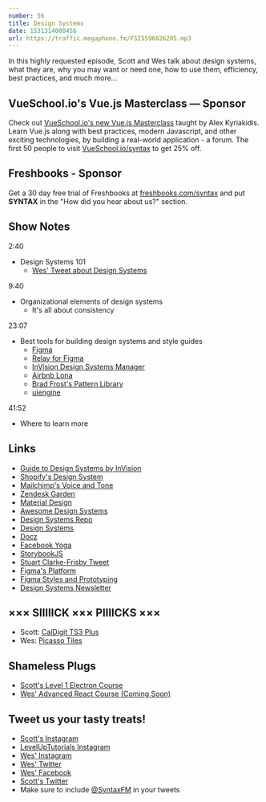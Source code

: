 ```yaml
---
number: 56
title: Design Systems
date: 1531314000456
url: https://traffic.megaphone.fm/FSI5596026205.mp3
---
```


In this highly requested episode, Scott and Wes talk about design systems, what they are, why you may want or need one, how to use them, efficiency, best practices, and much more...

## VueSchool.io's Vue.js Masterclass — Sponsor
Check out [VueSchool.io's new Vue.js Masterclass](https://vueschool.io/) taught by Alex Kyriakidis. Learn Vue.js along with best practices, modern Javascript, and other exciting technologies, by building a real-world application - a forum. The first 50 people to visit [VueSchool.io/syntax](https://vueschool.io/syntax) to get 25% off.

## Freshbooks - Sponsor

Get a 30 day free trial of Freshbooks at [freshbooks.com/syntax](https://freshbooks.com/syntax) and put **SYNTAX** in the "How did you hear about us?" section.

## Show Notes

2:40

* Design Systems 101
  * [Wes' Tweet about Design Systems](https://twitter.com/wesbos/status/1012325994437529600)

9:40

* Organizational elements of design systems
  * It's all about consistency

23:07

* Best tools for building design systems and style guides
  * [Figma](https://figma.com)
  * [Relay for Figma](https://relayforfigma.com/)
  * [InVision Design Systems Manager](https://www.invisionapp.com/design-system-manager/)
  * [Airbnb Lona](https://github.com/airbnb/lona)
  * [Brad Frost's Pattern Library](http://patternlab.io/)
  * [uiengine](https://github.com/dennisreimann/uiengine)

41:52

* Where to learn more

## Links

* [Guide to Design Systems by InVision](https://www.invisionapp.com/blog/guide-to-design-systems/)
* [Shopify's Design System](https://polaris.shopify.com/content/product-content)
* [Mailchimp's Voice and Tone](https://styleguide.mailchimp.com/voice-and-tone/)
* [Zendesk Garden](https://garden.zendesk.com/)
* [Material Design](https://material.io/design/)
* [Awesome Design Systems](https://github.com/alexpate/awesome-design-systems)
* [Design Systems Repo](https://designsystemsrepo.com/)
* [Design Systems](https://www.designsystems.com/)
* [Docz](https://www.docz.site/)
* [Facebook Yoga](https://yogalayout.com/)
* [StorybookJS](https://storybook.js.org/)
* [Stuart Clarke-Frisby Tweet](https://twitter.com/stuartfrisby/status/983274546802421760)
* [Figma's Platform](https://blog.figma.com/introducing-figmas-platform-ee681bf861e7)
* [Figma Styles and Prototyping](https://blog.figma.com/figma-3-0-217d6c248f85)
* [Design Systems Newsletter](http://news.design.systems/)

## ××× SIIIIICK ××× PIIIICKS ×××

* Scott: [CalDigit TS3 Plus](https://amzn.to/2Mxz8nC)
* Wes: [Picasso Tiles](https://amzn.to/2IDzAOW)

## Shameless Plugs

* [Scott's Level 1 Electron Course](https://LevelUpTutorials.com/pro)
* [Wes' Advanced React Course (Coming Soon)](http://advancedreact.com/)

## Tweet us your tasty treats!

* [Scott's Instagram](https://www.instagram.com/stolinski/)
* [LevelUpTutorials Instagram](https://www.instagram.com/LevelUpTutorials/)
* [Wes' Instagram](https://www.instagram.com/wesbos/)
* [Wes' Twitter](https://twitter.com/wesbos)
* [Wes' Facebook](https://www.facebook.com/wesbos.developer)
* [Scott's Twitter](https://twitter.com/stolinski)
* Make sure to include [@SyntaxFM](https://twitter.com/SyntaxFM) in your tweets
